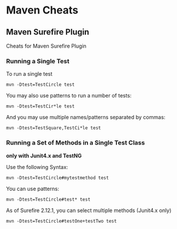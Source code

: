 # Maven Cheats

## Maven Surefire Plugin

Cheats for Maven Surefire Plugin

### Running a Single Test

To run a single test

```
mvn -Dtest=TestCircle test
```

You may also use patterns to run a number of tests:

```
mvn -Dtest=TestCir*le test
```

And you may use multiple names/patterns separated by commas:

```
mvn -Dtest=TestSquare,TestCi*le test
```

### Running a Set of Methods in a Single Test Class

**only with Junit4.x and TestNG**

Use the following Syntax:

```
mvn -Dtest=TestCircle#mytestmethod test
```

You can use patterns:

```
mvn -Dtest=TestCircle#test* test
```

As of Surefire 2.12.1, you can select multiple methods (Junit4.x only)

```
mvn -Dtest=TestCircle#testOne+testTwo test
```

